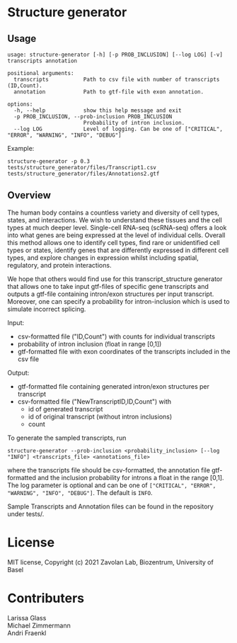 # Structure generator

## Usage

```
usage: structure-generator [-h] [-p PROB_INCLUSION] [--log LOG] [-v] transcripts annotation

positional arguments:
  transcripts           Path to csv file with number of transcripts (ID,Count).
  annotation            Path to gtf-file with exon annotation.

options:
  -h, --help            show this help message and exit
  -p PROB_INCLUSION, --prob-inclusion PROB_INCLUSION
                        Probability of intron inclusion.
  --log LOG             Level of logging. Can be one of ["CRITICAL", "ERROR", "WARNING", "INFO", "DEBUG"]
```

Example:

`structure-generator -p 0.3 tests/structure_generator/files/Transcript1.csv tests/structure_generator/files/Annotations2.gtf`
## Overview

The human body contains a countless variety and diversity of cell types, states, and interactions. We wish to understand these tissues and the cell types at much deeper level. Single-cell RNA-seq (scRNA-seq) offers a look into what genes are being expressed at the level of individual cells. Overall this method allows one to identify cell types, find rare or unidentified cell types or states, identify genes that are differently expressed in different cell types, and explore changes in expression whilst including spatial, regulatory, and protein interactions. 

We hope that others would find use for this transcript_structure generator that allows one to take input gtf-files of specific gene transcripts and outputs a gtf-file containing intron/exon structures per input transcript. Moreover, one can specify a probability for intron-inclusion which is used to simulate incorrect splicing. 



Input:
- csv-formatted file ("ID,Count") with counts for individual transcripts
- probability of intron inclusion (float in range [0,1])
- gtf-formatted file with exon coordinates of the transcripts included in the csv file

Output:
- gtf-formatted file containing generated intron/exon structures per transcript
- csv-formatted file ("NewTranscriptID,ID,Count") with
	- id of generated transcript
	- id of original transcript (without intron inclusions)
	- count


To generate the sampled transcripts, run

```
structure-generator --prob-inclusion <probability_inclusion> [--log "INFO"] <transcripts_file> <annotations_file>
```

where the transcripts file should be csv-formatted, the annotation file gtf-formatted and the inclusion probability for introns a float in the range [0,1]. The log parameter is optional and can be one of `["CRITICAL", "ERROR", "WARNING", "INFO", "DEBUG"]`. The default is `INFO`.

Sample Transcripts and Annotation files can be found in the repository under tests/.

# License

MIT license, Copyright (c) 2021 Zavolan Lab, Biozentrum, University of Basel

# Contributers

Larissa Glass  
Michael Zimmermann  
Andri Fraenkl


